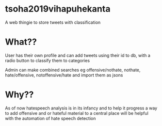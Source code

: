 # tsoha2019vihapuhekanta
 A web thingie to store tweets with classification
 
 
 # What??
 User has their own profile and can add tweets using their id to db, with a radio button to classify them to categories
 
 Admin can make combined searches eg offensive/nothate, nothate, hate/offensive, notoffensive/hate and import them as jsons
 
 # Why??
 As of now hatespeech analysis is in its infancy and to help it progress a way to add offensive and or hateful material to a central place will be helpful with the automation of hate speech detection
 
 
